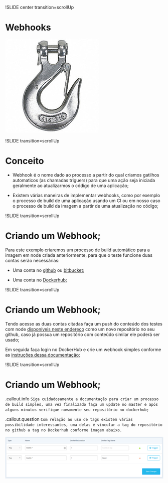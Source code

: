 !SLIDE center transition=scrollUp

# Webhooks 
![docker](images/webhook.jpeg)

!SLIDE transition=scrollUp
# Conceito

- Webhook é o nome dado ao processo a partir do qual criamos gatilhos automaticos (as chamadas triguers) para que uma ação seja iniciada geralmente ao atualizarmos o código de uma aplicação;

- Existem várias maneiras de implementar webhooks, como por exemplo o processo de build de uma aplicação usando um CI ou em nosso caso o processo de build da imagem a partir de uma atualização no código;

!SLIDE transition=scrollUp
# Criando um Webhook;

Para este exemplo criaremos um processo de build automático para a imagem em node criada anteriormente, para que o teste funcione duas contas serão necessárias:

- Uma conta no [github](https://github.com) ou [bitbucket](https://bitbucket.org/);

- Uma conta no [Dockerhub](https://hub.docker.com/);

!SLIDE transition=scrollUp
# Criando um Webhook;

Tendo acesso as duas contas citadas faça um push do conteúdo dos testes com node [disponíveis neste endereço](https://github.com/fiapsecdevops/mini-curso-docker/raw/master/_files/share/node-js-sample.zip) como um novo repositório no seu github, caso já possua um repositório com conteúdo similar ele poderá ser usado;

Em seguida faça login no DockerHub e crie um webhook simples conforme as [instruções dessa documentação](https://docs.docker.com/docker-hub/builds/);

!SLIDE transition=scrollUp
# Criando um Webhook;

.callout.info `Siga cuidadosamente a documentação para criar um processo de build simples, uma vez finalizado faça um update no master e após alguns minutos verifique novamente seu repositório no dockerhub;`

.callout.question `Com relação ao uso de tags existem várias possibilidade interessantes, uma delas é vincular a tag do repositório no github a tag no Dockerhub conforme imagem abaixo.`

![webhook-tags](images/webhook-tags.png)